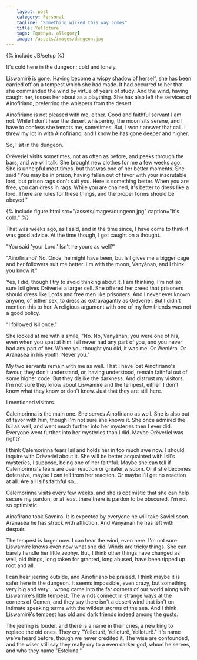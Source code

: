 ```yaml
---
    layout: post
    category: Personal 
    tagline: "Something wicked this way comes"
    title: Yelloturë 
    tags: [quenya, allegory]
    image: /assets/images/dungeon.jpg
---
```

{% include JB/setup %}

It's cold here in the dungeon; cold and lonely.

<!-- more -->

Liswamirë is gone. Having become a wispy shadow of herself, she has been carried off on a tempest which she had made. It had occurred to her that she commanded the wind by virtue of years of study. And the wind, having caught her, tosses her about as a plaything. She has also left the services of Ainofiriano, preferring the whispers from the desert. 

Ainofiriano is not pleased with me, either. Good and faithful servant I am not. While I don't hear the desert whispering, the moon sits serene, and I have to confess she tempts me, sometimes. But, I won't answer that call. I threw my lot in with Ainofiriano, and I know he has gone deeper and higher.

So, I sit in the dungeon.

Orëveriel visits sometimes, not as often as before, and peeks through the bars, and we will talk. She brought new clothes for me a few weeks ago. She is unhelpful most times, but that was one of her better moments. She said "You may be in prison, having fallen out of favor with your inscrutable lord, but prison rags don't suit you. Here is something better. When you are free, you can dress in rags. While you are chained, it's better to dress like a lord. There are rules for these things, and the proper forms should be obeyed."

{% include figure.html src="/assets/images/dungeon.jpg" caption="It's cold."  %}


That was weeks ago, as I said, and in the time since, I have come to think it was good advice. At the time though, I got caught on a thought. 

"You said 'your Lord.' Isn't he yours as well?"

"Ainofiriano? No. Once, he might have been, but Isil gives me a bigger cage and her followers suit me better. I'm with the moon, Vanyánan, and I think you know it."

Yes, I did, though I try to avoid thinking about it. I am thinking, I'm not so sure Isil gives Orëveriel a larger cell. She offered her creed that prisoners should dress like Lords and free men like prisoners. And I never ever known anyone, of either sex, to dress as extravagantly as Orëveriel. But I didn't mention this to her. A religious argument with one of my few friends was not a good policy.

"I followed Isil once." 

She looked at me with a smile, "No. No, Vanyánan, you were one of his, even when you spat at him. Isil never had any part of you, and you never had any part of her. Where you thought you did, it was me. Or Wenléra. Or Aranasëa in his youth. Never you." 


My two servants remain with me as well. That I have lost Ainofiriano's favour, they don't understand, or, having understood, remain faithful out of some higher code. But they dislike the darkness. And distrust my visitors. I'm not sure they know about Liswamirë and the tempest, either. I don't know what they know or don't know. Just that they are still here.

I mentioned visitors. 

Calemorinna is the main one. She serves Ainofiriano as well. She is also out of favor with him, though I'm not sure she knows it. She once admired the Isil as well, and went much further into her mysteries then I ever did. Everyone went further into her mysteries than I did. Maybe Orëveriel was right? 

I think Calemorinna fears Isil and holds her in too much awe now. I should inquire with Orëveriel about it. She will be better acquainted with Isil's mysteries, I suppose, being one of her faithful. Maybe she can tell if Calemorinna's fears are over reaction or greater wisdom. Or if she becomes defensive, maybe I can tell from her reaction. Or maybe I'll get no reaction at all. Are all Isil's faithful so... 

Calemorinna visits every few weeks, and she is optimistic that she can help secure my pardon, or at least there there is pardon to be obscured. I'm not so optimistic.

Ainofirano took Savníro. It is expected by everyone he will take Saviel soon. Aranasëa he has struck with affliction. And Vanyanan he has left with despair. 

The tempest is larger now. I can hear the wind, even here. I'm not sure Liswamirë knows even now what she did. Winds are tricky things. She can barely handle her little zephyr. But, I think other things have changed as well, old things, long taken for granted, long abused, have been ripped up root and all.

I can hear jeering outside, and Ainofiriano be praised, I think maybe it is safer here in the dungeon. It seems impossible, even crazy, but something very big and very... wrong came into the far corners of our world along with Liswamirë's little tempest. The winds connect in strange ways at the corners of Cemen, and they say there isn't a desert wind that isn't on intimate speaking terms with the wildest storms of the sea. And I think Liswamirë's tempest has old and dark friends indeed among the gusts. 

The jeering is louder, and there is a name in their cries, a new king to replace the old ones. They cry "Yelloturë, Yelloturë, Yelloturë."  It's name we've heard before, though we never credited it. The wise are confounded, and the wiser still say they really cry to a even darker god, whom he serves, and who they name "Esteluna."  



